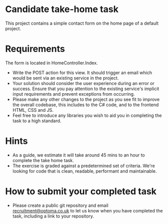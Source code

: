 # Candidate take-home task

This project contains a simple contact form on the home page of a default project.

# Requirements

The form is located in HomeController.Index.

- Write the POST action for this view. It should trigger an email which would be sent via an existing service in the project.
- Your solution should consider the user experience during an error or success. Ensure that you pay attention to the existing service's implicit input requirements and prevent exceptions from occurring.
- Please make any other changes to the project as you see fit to improve the overall codebase, this includes to the C# code, and to the frontend HTML, CSS and JS.
- Feel free to introduce any libraries you wish to aid you in completing the task to a high standard.

# Hints

- As a guide, we estimate it will take around 45 mins to an hour to complete the take home task.
- The exercise is graded against a predetermined set of criteria. We're looking for code that is clean, readable, performant and maintainable.

# How to submit your completed task

- Please create a public git repository and email recruitment@optoma.co.uk to let us know when you have completed the task, including a link to your repository.
